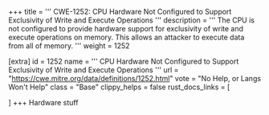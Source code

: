 +++
title = '''
CWE-1252: CPU Hardware Not Configured to Support Exclusivity of Write and Execute Operations
'''
description	= '''
The CPU is not configured to provide hardware support for exclusivity of write and execute operations on memory. This allows an attacker to execute data from all of memory.
'''
weight = 1252

[extra]
id = 1252
name = '''
CPU Hardware Not Configured to Support Exclusivity of Write and Execute Operations
'''
url = "https://cwe.mitre.org/data/definitions/1252.html"
vote = "No Help, or Langs Won't Help"
class = "Base"
clippy_helps = false
rust_docs_links = [
	
]
+++
Hardware stuff